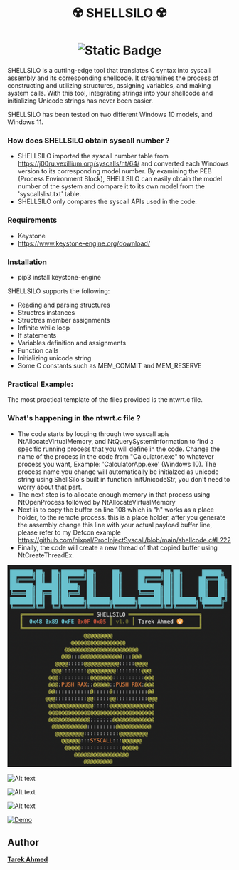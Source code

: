 <h1 align="center">
☢️ <b>SHELLSILO</b> ☢️
</h1>

<h1 align="center">
  <img src="https://img.shields.io/badge/ShellSilo-Shellcode%20%26%20Syscall%20Interpreter%20for%20Low--Level%20Operations-blue?style=for-the-badge" alt="Static Badge"/>
</h1>

SHELLSILO is a cutting-edge tool that translates C syntax into syscall assembly and its corresponding shellcode. It streamlines the process of constructing and utilizing structures, assigning variables, and making system calls. With this tool, integrating strings into your shellcode and initializing Unicode strings has never been easier.

SHELLSILO has been tested on two different Windows 10 models, and Windows 11.

### How does SHELLSILO obtain syscall number ?
* SHELLSILO imported the syscall number table from https://j00ru.vexillium.org/syscalls/nt/64/ and converted each Windows version to its corresponding model number. By examining the PEB (Process Environment Block), SHELLSILO can easily obtain the model number of the system and compare it to its own model from the 'syscallslist.txt' table.
* SHELLSILO only compares the syscall APIs used in the code.


### Requirements
* Keystone
* https://www.keystone-engine.org/download/

### Installation
* pip3 install keystone-engine



SHELLSILO supports the following:

* Reading and parsing structures
* Structres instances
* Structres member assignments
* Infinite while loop
* If statements
* Variables definition and assignments
* Function calls
* Initializing unicode string
* Some C constants such as MEM_COMMIT and MEM_RESERVE


### Practical Example:
The most practical template of the files provided is the ntwrt.c file.
### What's happening in the ntwrt.c file ?
* The code starts by looping through two syscall apis NtAllocateVirtualMemory, and NtQuerySystemInformation to find a specific running process that you will define in the code. Change the name of the process in the code from "Calculator.exe" to whatever process you want, Example: 'CalculatorApp.exe' (Windows 10). The process name you change will automatically be initialzed as unicode string using ShellSilo's built in function InitUnicodeStr, you don't need to worry about that part.
* The next step is to allocate enough memory in that process using NtOpenProcess followed by NtAllocateVirtualMemory
* Next is to copy the buffer on line 108 which is "h" works as a place holder, to the remote process. this is a place holder, after you generate the assembly change this line with your actual payload buffer line, please refer to my Defcon example 
https://github.com/nixpal/ProcInjectSyscall/blob/main/shellcode.c#L222
* Finally, the code will create a new thread of that copied buffer using NtCreateThreadEx.

![Alt text](https://github.com/nixpal/shellsilo/blob/main/images/banner.png)

![Alt text](https://github.com/nixpal/shellsilo/blob/main/images/output_sample.png)

![Alt text](https://github.com/nixpal/shellsilo/blob/main/images/help.png)

![Alt text](https://github.com/nixpal/shellsilo/blob/main/images/shellcode.png)




[![Demo](https://img.shields.io/badge/Watch%20Demo-blue?style=for-the-badge)](https://www.youtube.com/watch?v=WVUoo6X5RaU "ShellSilo Demo")


## Author

**[Tarek Ahmed](https://github.com/nixpal)**

